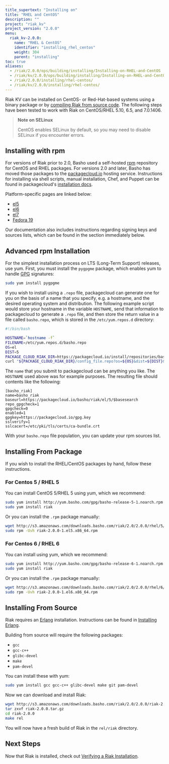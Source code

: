 ```yaml
---
title_supertext: "Installing on"
title: "RHEL and CentOS"
description: ""
project: "riak_kv"
project_version: "2.0.0"
menu:
  riak_kv-2.0.0:
    name: "RHEL & CentOS"
    identifier: "installing_rhel_centos"
    weight: 304
    parent: "installing"
toc: true
aliases:
  - /riak/2.0.0/ops/building/installing/Installing-on-RHEL-and-CentOS
  - /riak/kv/2.0.0/ops/building/installing/Installing-on-RHEL-and-CentOS
  - /riak/2.0.0/installing/rhel-centos/
  - /riak/kv/2.0.0/installing/rhel-centos/
---
```




[install source index]: /riak/kv/2.0.0/setup/installing/source
[install source erlang]: /riak/kv/2.0.0/setup/installing/source/erlang
[install verify]: /riak/kv/2.0.0/setup/installing/verify

Riak KV can be installed on CentOS- or Red-Hat-based systems using a binary
package or by [compiling Riak from source code][install source index]. The following steps have been tested to work with Riak on
CentOS/RHEL 5.10, 6.5, and 7.0.1406.

> **Note on SELinux**
>
> CentOS enables SELinux by default, so you may need to disable SELinux if
you encounter errors.

## Installing with rpm

For versions of Riak prior to 2.0, Basho used a self-hosted
[rpm](http://www.rpm.org/) repository for CentOS and RHEL packages. For
versions 2.0 and later, Basho has moved those packages to the
[packagecloud.io](https://packagecloud.io/) hosting service.
Instructions for installing via shell scripts, manual installation,
Chef, and Puppet can be found in packagecloud's [installation
docs](https://packagecloud.io/basho/riak/install).

Platform-specific pages are linked below:

* [el5](https://packagecloud.io/basho/riak/packages/el/5/riak-2.0.0-1.x86_64.rpm)
* [el6](https://packagecloud.io/basho/riak/packages/el/6/riak-2.0.0-1.el6.x86_64.rpm)
* [el7](https://packagecloud.io/basho/riak/packages/el/7/riak-2.0.0-1.el7.centos.x86_64.rpm)
* [Fedora 19](https://packagecloud.io/basho/riak/packages/fedora/19/riak-2.0.0-1.fc19.x86_64.rpm)

Our documentation also includes instructions regarding signing keys and
sources lists, which can be found in the section immediately below.

## Advanced rpm Installation

For the simplest installation process on LTS (Long-Term Support)
releases, use yum. First, you must install the `pygpgme` package, which
enables yum to handle [GPG](https://www.gnupg.org/) signatures:

```bash
sudo yum install pygpgme
```

If you wish to install using a `.repo` file, packagecloud can generate
one for you on the basis of a name that you specify, e.g. a hostname,
and the desired operating system and distribution. The following example
script would store your hostname in the variable `HOSTNAME`, send that
information to packagecloud to generate a `.repo` file, and then store
the return value in a file called `basho.repo`, which is stored in the
`/etc/yum.repos.d` directory:

```bash
#!/bin/bash

HOSTNAME=`hostname -f`
FILENAME=/etc/yum.repos.d/basho.repo
OS=el
DIST=5
PACKAGE_CLOUD_RIAK_DIR=https://packagecloud.io/install/repositories/basho/riak
curl "${PACKAGE_CLOUD_RIAK_DIR}/config_file.repo?os=${OS}&dist=${DIST}&name=${HOSTNAME}" > $FILENAME
```

The `name` that you submit to packagecloud can be anything you like. The
`HOSTNAME` used above was for example purposes. The resulting file
should contents like the following:

```
[basho_riak]
name=basho_riak
baseurl=https://packagecloud.io/basho/riak/el/5/$basesearch
repo_gpgcheck=1
gpgcheck=0
enabled=1
gpgkey=https://packagecloud.io/gpg.key
sslverify=1
sslcacert=/etc/pki/tls/certs/ca-bundle.crt
```

With your `basho.repo` file population, you can update your rpm sources
list.

## Installing From Package

If you wish to install the RHEL/CentOS packages by hand, follow these
instructions.

### For Centos 5 / RHEL 5

You can install CentOS 5/RHEL 5 using yum, which we recommend:

```bash
sudo yum install http://yum.basho.com/gpg/basho-release-5-1.noarch.rpm
sudo yum install riak
```

Or you can install the `.rpm` package manually:

```bash
wget http://s3.amazonaws.com/downloads.basho.com/riak/2.0/2.0.0/rhel/5/riak-2.0.0-1.el5.x86_64.rpm
sudo rpm -Uvh riak-2.0.0-1.el5.x86_64.rpm
```

### For Centos 6 / RHEL 6

You can install using yum, which we recommend:

```bash
sudo yum install http://yum.basho.com/gpg/basho-release-6-1.noarch.rpm
sudo yum install riak
```

Or you can install the `.rpm` package manually:

```bash
wget http://s3.amazonaws.com/downloads.basho.com/riak/2.0/2.0.0/rhel/6/riak-2.0.0-1.el6.x86_64.rpm
sudo rpm -Uvh riak-2.0.0-1.el6.x86_64.rpm
```

## Installing From Source

Riak requires an [Erlang](http://www.erlang.org/) installation.
Instructions can be found in [Installing Erlang][install source erlang].

Building from source will require the following packages:

* `gcc`
* `gcc-c++`
* `glibc-devel`
* `make`
* `pam-devel`

You can install these with yum:

```bash
sudo yum install gcc gcc-c++ glibc-devel make git pam-devel
```

Now we can download and install Riak:

```bash
wget http://s3.amazonaws.com/downloads.basho.com/riak/2.0/2.0.0/riak-2.0.0.tar.gz
tar zxvf riak-2.0.0.tar.gz
cd riak-2.0.0
make rel
```

You will now have a fresh build of Riak in the `rel/riak` directory.

## Next Steps

Now that Riak is installed, check out [Verifying a Riak Installation][install verify].
